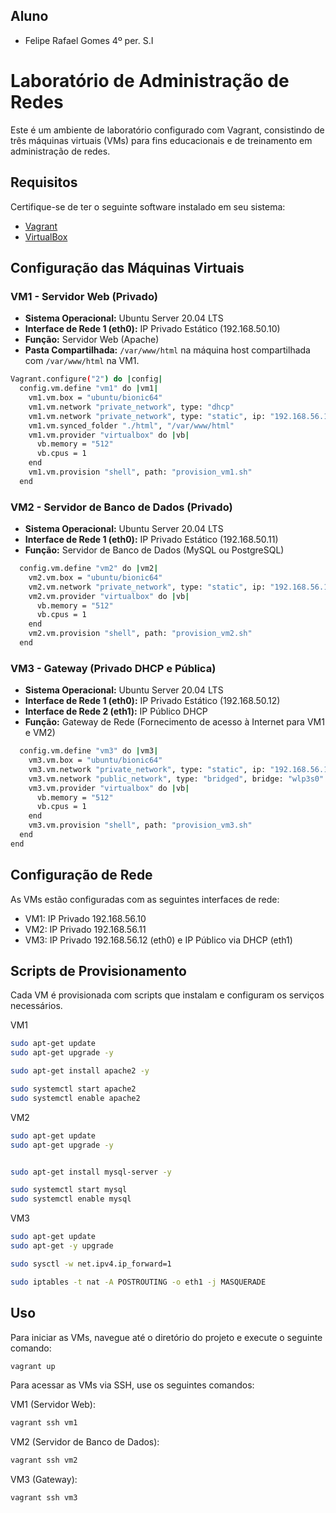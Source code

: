 ## Aluno
- Felipe Rafael Gomes 4º per. S.I

# Laboratório de Administração de Redes

Este é um ambiente de laboratório configurado com Vagrant, consistindo de três máquinas virtuais (VMs) para fins educacionais e de treinamento em administração de redes.

## Requisitos

Certifique-se de ter o seguinte software instalado em seu sistema:

- [Vagrant](https://www.vagrantup.com/)
- [VirtualBox](https://www.virtualbox.org/)

## Configuração das Máquinas Virtuais

### VM1 - Servidor Web (Privado)

- **Sistema Operacional:** Ubuntu Server 20.04 LTS
- **Interface de Rede 1 (eth0):** IP Privado Estático (192.168.50.10)
- **Função:** Servidor Web (Apache)
- **Pasta Compartilhada:** `/var/www/html` na máquina host compartilhada com `/var/www/html` na VM1.

```bash
Vagrant.configure("2") do |config|
  config.vm.define "vm1" do |vm1|
    vm1.vm.box = "ubuntu/bionic64"
    vm1.vm.network "private_network", type: "dhcp"
    vm1.vm.network "private_network", type: "static", ip: "192.168.56.10"
    vm1.vm.synced_folder "./html", "/var/www/html"
    vm1.vm.provider "virtualbox" do |vb|
      vb.memory = "512"
      vb.cpus = 1
    end
    vm1.vm.provision "shell", path: "provision_vm1.sh"
  end
```

### VM2 - Servidor de Banco de Dados (Privado)

- **Sistema Operacional:** Ubuntu Server 20.04 LTS
- **Interface de Rede 1 (eth0):** IP Privado Estático (192.168.50.11)
- **Função:** Servidor de Banco de Dados (MySQL ou PostgreSQL)

```bash
  config.vm.define "vm2" do |vm2|
    vm2.vm.box = "ubuntu/bionic64"
    vm2.vm.network "private_network", type: "static", ip: "192.168.56.11"
    vm2.vm.provider "virtualbox" do |vb|
      vb.memory = "512"
      vb.cpus = 1
    end
    vm2.vm.provision "shell", path: "provision_vm2.sh"
  end
```

### VM3 - Gateway (Privado DHCP e Pública)

- **Sistema Operacional:** Ubuntu Server 20.04 LTS
- **Interface de Rede 1 (eth0):** IP Privado Estático (192.168.50.12)
- **Interface de Rede 2 (eth1):** IP Público DHCP
- **Função:** Gateway de Rede (Fornecimento de acesso à Internet para VM1 e VM2)

```bash
  config.vm.define "vm3" do |vm3|
    vm3.vm.box = "ubuntu/bionic64"
    vm3.vm.network "private_network", type: "static", ip: "192.168.56.12"
    vm3.vm.network "public_network", type: "bridged", bridge: "wlp3s0"
    vm3.vm.provider "virtualbox" do |vb|
      vb.memory = "512"
      vb.cpus = 1
    end
    vm3.vm.provision "shell", path: "provision_vm3.sh"
  end
end
```

## Configuração de Rede

As VMs estão configuradas com as seguintes interfaces de rede:

- VM1: IP Privado 192.168.56.10
- VM2: IP Privado 192.168.56.11
- VM3: IP Privado 192.168.56.12 (eth0) e IP Público via DHCP (eth1)

## Scripts de Provisionamento

Cada VM é provisionada com scripts que instalam e configuram os serviços necessários.

VM1
```bash
sudo apt-get update
sudo apt-get upgrade -y

sudo apt-get install apache2 -y

sudo systemctl start apache2
sudo systemctl enable apache2

```

VM2
```bash
sudo apt-get update
sudo apt-get upgrade -y


sudo apt-get install mysql-server -y

sudo systemctl start mysql
sudo systemctl enable mysql

```

VM3
```bash
sudo apt-get update
sudo apt-get -y upgrade

sudo sysctl -w net.ipv4.ip_forward=1

sudo iptables -t nat -A POSTROUTING -o eth1 -j MASQUERADE

```

## Uso

Para iniciar as VMs, navegue até o diretório do projeto e execute o seguinte comando:

```bash
vagrant up
```
Para acessar as VMs via SSH, use os seguintes comandos:

VM1 (Servidor Web):

```bash
vagrant ssh vm1
```
VM2 (Servidor de Banco de Dados):

```bash
vagrant ssh vm2
```
VM3 (Gateway):

```bash
vagrant ssh vm3
``````